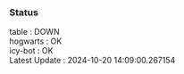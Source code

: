 ### Status


table : DOWN  
hogwarts : OK  
icy-bot : OK  
Latest Update : 2024-10-20 14:09:00.267154
